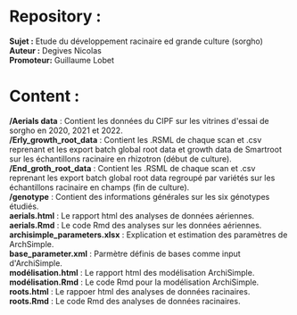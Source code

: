 # Repository :
**Sujet :** Etude du développement racinaire ed grande culture (sorgho)  
**Auteur :** Degives Nicolas  
**Promoteur:** Guillaume Lobet  

# Content :
**/Aerials data** : Contient les données du CIPF sur les vitrines d'essai de sorgho en 2020, 2021 et 2022.  
**/Erly_growth_root_data** : Contient les .RSML de chaque scan et .csv reprenant et les export batch global root data et growth data de Smartroot sur les échantillons racinaire en rhizotron (début de culture).  
**/End_groth_root_data** : Contient les .RSML de chaque scan et .csv reprenant les export batch global root data regroupé par variétés sur les échantillons racinaire en champs (fin de culture).  
**/genotype** : Contient des informations générales sur les six génotypes étudiés.  
**aerials.html** : Le rapport html des analyses de données aériennes.  
**aerials.Rmd** : Le code Rmd des analyses sur les données aériennes.  
**archisimple_parameters.xlsx** : Explication et estimation des paramètres de ArchSimple.  
**base_parameter.xml** : Parmètre définis de bases comme input d'ArchiSimple.  
**modélisation.html** : Le rapport html des modélisation ArchiSimple.  
**modélisation.Rmd** : Le code Rmd pour la modélisation ArchiSimple.  
**roots.html** : Le rappoer html des analyses de données racinaires.  
**roots.Rmd** : Le code Rmd des analyses de données racinaires.